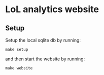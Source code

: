 # LoL analytics website

## Setup

Setup the local sqlite db by running:

```
make setup
```

and then start the website by running:

```
make website
```
